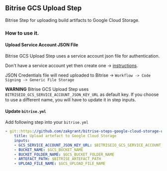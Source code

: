 ## Bitrise GCS Upload Step

Bitrise Step for uploading build artifacts to Google Cloud Storage.

### How to use it.

#### Upload Service Account JSON File
Bitrise GCS Upload Step uses a service account json file for authentication.

Don't have a service account yet then create one -> [instructions](https://cloud.google.com/docs/authentication).

JSON Credentials file will need uploaded to Bitrise -> `Workflow -> Code Signing -> Generic File Storage`

**WARNING** Bitrise GCS Upload Step uses `BITRISEIO_GCS_SERVICE_ACCOUNT_JSON_KEY_URL` as default key. 
If you choose to use a different name, you will have to update it in step inputs.
 
#### Update `bitrise.yml`
Add following step into your `bitrise.yml`

```yaml
- git::https://github.com/zakgrant/bitrise-steps-google-cloud-storage-upload.git:
    title: Upload artefact to Google Cloud Storage
    inputs:
    - GCS_SERVICE_ACCOUNT_JSON_KEY_URL: $BITRISEIO_GCS_SERVICE_ACCOUNT_JSON_KEY_URL
    - BUCKET_NAME: $GCS_BUCKET_NAME
    - BUCKET_FOLDER_NAME: $GCS_BUCKET_FOLDER_NAME
    - ARTEFACT_PATH: $BITRISE_ARTEFACT_PATH
    - UPLOAD_FILE_NAME: $GCS_UPLOAD_FILE_NAME
```
